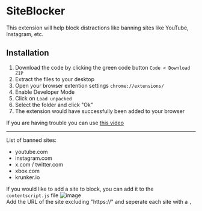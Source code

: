 # SiteBlocker
This extension will help block distractions like banning sites like YouTube, Instagram, etc.

## Installation
1. Download the code by clicking the green code button `Code < Download ZIP`
2. Extract the files to your desktop
3. Open your browser extention settings `chrome://extensions/`
4. Enable Developer Mode
5. Click on `Load unpacked`
6. Select the folder and click "Ok"
7. The extension would have successfully been added to your browser

If you are having trouble you can use [this video](https://www.youtube.com/watch?v=dhaGRJvJAII)

---

List of banned sites: 
- youtube.com
- instagram.com
- x.com / twitter.com
- xbox.com
- krunker.io

If you would like to add a site to block, you can add it to the `contentscript.js` file
![image](https://github.com/AR1VU/SiteBlocker/assets/79403828/fdf94f7c-8c9d-4be9-becd-b96abf5be9d8)<br>
Add the URL of the site excluding "https://" and seperate each site with a `,`
